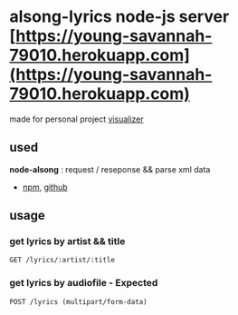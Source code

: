 # alsong-lyrics node-js server [https://young-savannah-79010.herokuapp.com](https://young-savannah-79010.herokuapp.com)

made for personal project [visualizer](https://github.com/gomonk3037/Visualizer)

## used

**node-alsong** : request / reseponse && parse xml data
- [npm](https://www.npmjs.com/package/alsong), [github](https://github.com/HelloWorld017/node-alsong)

## usage

### get lyrics by artist && title 

```
GET /lyrics/:artist/:title 
```

### get lyrics by audiofile - **Expected**

```
POST /lyrics (multipart/form-data)
```

